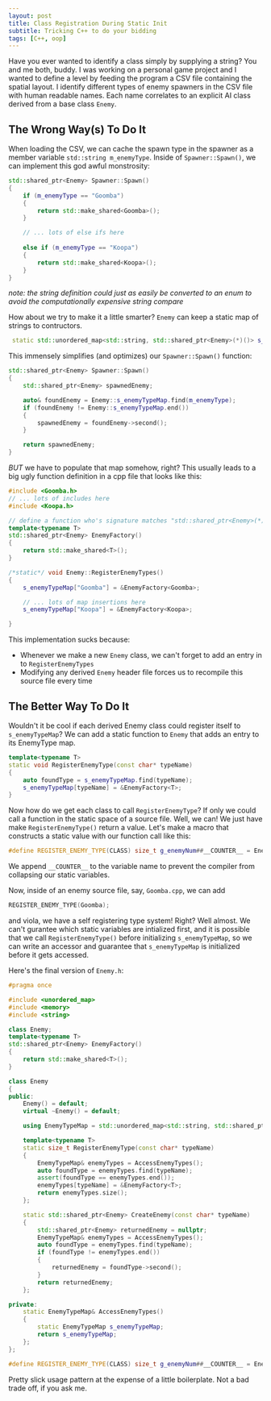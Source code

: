 ```yaml
---
layout: post
title: Class Registration During Static Init
subtitle: Tricking C++ to do your bidding
tags: [C++, oop]
---
```


Have you ever wanted to identify a class simply by supplying a string?
You and me both, buddy. I was working on a personal game project and I wanted
to define a level by feeding the program a CSV file containing the spatial layout.
I identify different types of enemy spawners in the CSV file with human readable names.
Each name correlates to an explicit AI class derived from a base class `Enemy`.


## The Wrong Way(s) To Do It
When loading the CSV, we can cache the spawn type in the spawner as a member variable `std::string m_enemyType`.
 Inside of `Spawner::Spawn()`, we can implement this god awful monstrosity:
```cpp
std::shared_ptr<Enemy> Spawner::Spawn()
{
    if (m_enemyType == "Goomba")
    {
        return std::make_shared<Goomba>();
    }

    // ... lots of else ifs here
    
    else if (m_enemyType == "Koopa")
    {
        return std::make_shared<Koopa>();
    }
}
```
*note: the string definition could just as easily be converted to an enum to avoid the computationally expensive string compare*

How about we try to make it a little smarter? `Enemy` can keep a static map of strings to contructors.

```cpp
 static std::unordered_map<std::string, std::shared_ptr<Enemy>(*)()> s_enemyTypeMap;
```

This immensely simplifies (and optimizes) our `Spawner::Spawn()` function:
```cpp
std::shared_ptr<Enemy> Spawner::Spawn()
{
    std::shared_ptr<Enemy> spawnedEnemy;

    auto& foundEnemy = Enemy::s_enemyTypeMap.find(m_enemyType);
    if (foundEnemy != Enemy::s_enemyTypeMap.end())
    {
        spawnedEnemy = foundEnemy->second();
    }

    return spawnedEnemy;
}
```

*BUT* we have to populate that map somehow, right? This usually leads to a big ugly function definition in a cpp file that looks like this:
```cpp
#include <Goomba.h>
// ... lots of includes here
#include <Koopa.h>

// define a function who's signature matches "std::shared_ptr<Enemy>(*)()"
template<typename T>
std::shared_ptr<Enemy> EnemyFactory()
{
    return std::make_shared<T>();
}

/*static*/ void Enemy::RegisterEnemyTypes()
{
    s_enemyTypeMap["Goomba"] = &EnemyFactory<Goomba>;

    // ... lots of map insertions here
    s_enemyTypeMap["Koopa"] = &EnemyFactory<Koopa>;

}
```
This implementation sucks because:
* Whenever we make a new `Enemy` class, we can't forget to add an entry in to `RegisterEnemyTypes`
* Modifying any derived `Enemy` header file forces us to recompile this source file every time

## The Better Way To Do It
Wouldn't it be cool if each derived Enemy class could register itself to `s_enemyTypeMap`? We can add a static function to `Enemy` that adds an entry to its EnemyType map.
```cpp
template<typename T>
static void RegisterEnemyType(const char* typeName)
{
    auto foundType = s_enemyTypeMap.find(typeName);
    s_enemyTypeMap[typeName] = &EnemyFactory<T>;
}
```

Now how do we get each class to call `RegisterEnemyType`? If only we could call a function in the static space of a source file. Well, we can! We just have make  `RegisterEnemyType()` return a value. Let's make a macro that constructs a static value with our function call like this:
```cpp
#define REGISTER_ENEMY_TYPE(CLASS) size_t g_enemyNum##__COUNTER__ = Enemy::RegisterEnemyType<CLASS>(#CLASS)
```
We append `__COUNTER__` to the variable name to prevent the compiler from collapsing our static variables.

Now, inside of an enemy source file, say, `Goomba.cpp`, we can add
```cpp
REGISTER_ENEMY_TYPE(Goomba);
```
and viola, we have a self registering type system! Right? Well almost. We can't gurantee which static variables are intialized first, and it is possible that we call `RegisterEnemyType()` before initializing `s_enemyTypeMap`, so we can write an accessor and guarantee that `s_enemyTypeMap` is initialized before it gets accessed.

Here's the final version of `Enemy.h`:
```cpp
#pragma once

#include <unordered_map>
#include <memory>
#include <string>

class Enemy;
template<typename T>
std::shared_ptr<Enemy> EnemyFactory()
{
    return std::make_shared<T>();
}

class Enemy
{
public:
    Enemy() = default;
    virtual ~Enemy() = default;

    using EnemyTypeMap = std::unordered_map<std::string, std::shared_ptr<Enemy>(*)()>;

    template<typename T>
    static size_t RegisterEnemyType(const char* typeName)
    {
        EnemyTypeMap& enemyTypes = AccessEnemyTypes();
        auto foundType = enemyTypes.find(typeName);
        assert(foundType == enemyTypes.end());
        enemyTypes[typeName] = &EnemyFactory<T>;
        return enemyTypes.size();
    };

    static std::shared_ptr<Enemy> CreateEnemy(const char* typeName)
    {
        std::shared_ptr<Enemy> returnedEnemy = nullptr;
        EnemyTypeMap& enemyTypes = AccessEnemyTypes();
        auto foundType = enemyTypes.find(typeName);
        if (foundType != enemyTypes.end())
        {
            returnedEnemy = foundType->second();
        }
        return returnedEnemy;
    };

private:
    static EnemyTypeMap& AccessEnemyTypes()
    {
        static EnemyTypeMap s_enemyTypeMap;
        return s_enemyTypeMap;
    };
};

#define REGISTER_ENEMY_TYPE(CLASS) size_t g_enemyNum##__COUNTER__ = Enemy::RegisterEnemyType<CLASS>(#CLASS);

```

Pretty slick usage pattern at the expense of a little boilerplate. Not a bad trade off, if you ask me.